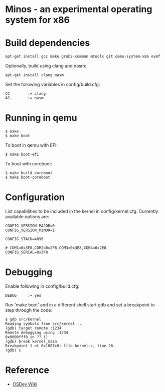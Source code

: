 # Minos - an experimental operating system for x86

# Build dependencies

```
apt-get install gcc make grub2-common mtools git qemu-system-x86 ovmf
```

Optionally, build using clang and nasm:

```
apt-get install clang nasm
```

Set the following variables in config/build.cfg:

```
CC        := clang
AS        := nasm
```

# Running in qemu

```
$ make
$ make boot
```

To boot in qemu with EFI:

```
$ make boot-efi
```

To boot with coreboot:

```
$ make build-coreboot
$ make boot-coreboot
```

# Configuration

List capabilities to be included in the kernel in config/kernel.cfg.
Currently available options are:

```
CONFIG_VERSION_MAJOR=0
CONFIG_VERSION_MINOR=1

CONFIG_STACK=4096

# COM1=0x3F8,COM2=0x2F8,COM3=0x3E8,COM4=0x2E8
CONFIG_SERIAL=0x3F8
```

# Debugging

Enable following in config/build.cfg:

```
DEBUG     := yes
```

Run 'make boot' and in a different shell start gdb and set a breakpoint to
step through the code:

```
$ gdb src/kernel
Reading symbols from src/kernel...
(gdb) target remote :1234
Remote debugging using :1234
0x0000fff0 in ?? ()
(gdb) break kernel_main
Breakpoint 1 at 0x1007c0: file kernel.c, line 26.
(gdb) c
```

# Reference

* [OSDev Wiki](https://wiki.osdev.org/Main_Page)
